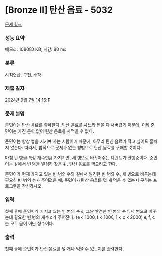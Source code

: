 # [Bronze II] 탄산 음료 - 5032 

[문제 링크](https://www.acmicpc.net/problem/5032) 

### 성능 요약

메모리: 108080 KB, 시간: 80 ms

### 분류

사칙연산, 구현, 수학

### 제출 일자

2024년 9월 7일 14:16:11

### 문제 설명

<p>준민이는 탄산 음료를 좋아한다. 탄산 음료를 사느라 돈을 다 써버렸기 때문에, 이제 준민이는 가진 돈이 없어 탄산 음료를 사먹을 수 없다.</p>

<p>준민이는 항상 법을 지키며 사는 사람이기 때문에, 아무리 탄산 음료가 먹고 싶어도 훔치지 않는다. 따라서, 법적으로 문제가 없는 방법으로 탄산 음료를 구매할 것이다.</p>

<p>마침 빈 병을 특정 개수만큼 가져가면, 새 병으로 바꾸어주는 이벤트가 진행중이다. 준민이는 길에서 빈 병을 열심히 찾은 뒤, 탄산 음료를 먹으려고 한다.</p>

<p>준민이가 현재 가지고 있는 빈 병의 수와 길에서 발견한 빈 병의 수, 새 병으로 바꾸는데 필요한 빈 병의 수가 주어졌을 때, 준민이가 탄산 음료를 몇 개 먹을 수 있는지 구하는 프로그램을 작성하시오.</p>

### 입력 

 <p>첫째 줄에 준민이가 가지고 있는 빈 병의 수 e, 그날 발견한 빈 병의 수 f, 새 병으로 바꾸는데 필요한 빈 병의 개수 c가 주어진다. (e < 1000, f < 1000, 1 < c < 2000) e, f, c는 모두 음이 아닌 정수이다.</p>

### 출력 

 <p>첫째 줄에 준민이가 탄산 음료를 몇 개나 먹을 수 있는지를 출력한다.</p>

